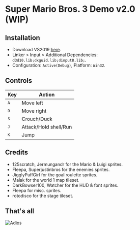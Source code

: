 # Super Mario Bros. 3 Demo v2.0 (WIP)

## Installation
+ Download VS2019 [here](https://visualstudio.microsoft.com/vs/).
+ Linker > Input > Additional Dependencies: `d3d10.lib;dxguid.lib;dinput8.lib;`.
+ Configuration: `Active(Debug)`, Platform: `Win32`.

## Controls

|Key          |Action                 |
|-------------|-----------------------|
|<kbd>A</kbd> |Move left              |
|<kbd>D</kbd> |Move right             |
|<kbd>S</kbd> |Crouch/Duck            |
|<kbd>J</kbd> |Attack/Hold shell/Run  |
|<kbd>K</kbd> |Jump                   |

## Credits
+ 125scratch, Jermungandr for the Mario & Luigi sprites.
+ Fleepa, Superjustinbros for the enemies sprites.
+ JigglyPuffGirl for the goal roulette sprites.
+ Malak for the world 1 map tileset.
+ DarkBowser100, Watcher for the HUD & font sprites.
+ Fleepa for misc. sprites.
+ rotodisco for the stage tileset.

## That's all
![Adios](https://64.media.tumblr.com/f13295123f6ebd937614e3a684b6f453/tumblr_pra2cea0yC1rcpq6ao2_400.gifv)
